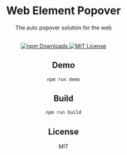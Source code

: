 <div align="center">
  <h1>Web Element Popover</h1>
  <p>The auto popover solution for the web</p>
  <br>
  <div>
  <a href="https://www.npmjs.com/package/web-element-popover">
   <img src="https://img.shields.io/npm/dm/tippy.js.svg?color=%235599ff&style=for-the-badge" alt="npm Downloads">
  <a>
  <a href="https://github.com/senmacn/web-element-popover/blob/master/LICENSE">
    <img src="https://img.shields.io/npm/l/tippy.js.svg?color=%23c677cf&style=for-the-badge" alt="MIT License">
  </a>
  <br>
</div>

## Demo

```bash
npm run demo
```

## Build

```bash
npm run build
```

## License

MIT